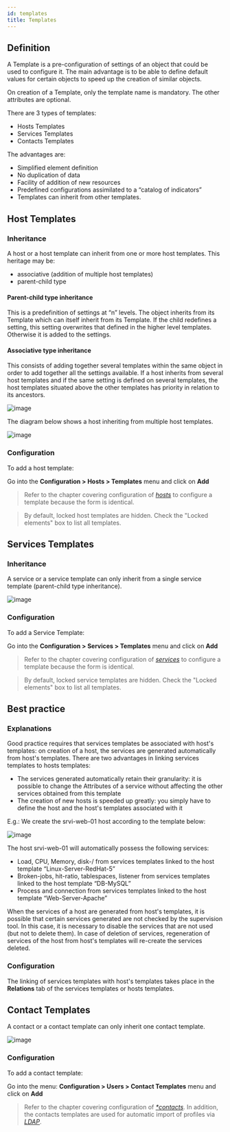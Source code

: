 ```yaml
---
id: templates
title: Templates
---
```


## Definition

A Template is a pre-configuration of settings of an object that could be used to configure it.
The main advantage is to be able to define default values for certain objects to speed up the creation of similar objects.

On creation of a Template, only the template name is mandatory. The other attributes are optional.

There are 3 types of templates:

* Hosts Templates
* Services Templates
* Contacts Templates

The advantages are:

* Simplified element definition
* No duplication of data
* Facility of addition of new resources
* Predefined configurations assimilated to a “catalog of indicators”
* Templates can inherit from other templates.

## Host Templates

### Inheritance

A host or a host template can inherit from one or more host templates. This heritage may be:

* associative (addition of multiple host templates)
* parent-child type

#### Parent-child type inheritance

This is a predefinition of settings at “n” levels. The object inherits from its Template which can itself inherit from
its Template. If the child redefines a setting, this setting overwrites that defined in the higher level templates.
Otherwise it is added to the settings.

#### Associative type inheritance

This consists of adding together several templates within the same object in order to add together all the settings
available. If a host inherits from several host templates and if the same setting is defined on several templates, the
host templates situated above the other templates has priority in relation to its ancestors.

![image](../assets/configuration/09hostmodels.png)

The diagram below shows a host inheriting from multiple host templates.

![image](../assets/configuration/09hostmodelsheritage.png)

### Configuration

To add a host template:

Go into the **Configuration > Hosts > Templates** menu and click on **Add**

> Refer to the chapter covering configuration of *[hosts](basic-objects/hosts.html)* to configure a template because the form is
> identical.

> By default, locked host templates are hidden. Check the "Locked elements" box to list all templates.

## Services Templates

### Inheritance

A service or a service template can only inherit from a single service template (parent-child type inheritance).

![image](../assets/configuration/09heritageservice.png)

### Configuration

To add a Service Template:

Go into the **Configuration > Services > Templates** menu and click on **Add**

> Refer to the chapter covering configuration of *[services](basic-objects/services.html)* to configure a template because the form is identical.

> By default, locked service templates are hidden. Check the "Locked elements" box to list all templates.

## Best practice

### Explanations

Good practice requires that services templates be associated with host's templates: on creation of a host, the services
are generated automatically from host's templates. There are two advantages in linking services templates to hosts
templates:

* The services generated automatically retain their granularity: it is possible to change the Attributes of a service
  without affecting the other services obtained from this template
* The creation of new hosts is speeded up greatly: you simply have to define the host and the host's templates
  associated with it

E.g.: We create the srvi-web-01 host according to the template below:

![image](../assets/configuration/09hostexemple.png)

The host srvi-web-01 will automatically possess the following services:

* Load, CPU, Memory, disk-/ from services templates linked to the host template “Linux-Server-RedHat-5”
* Broken-jobs, hit-ratio, tablespaces, listener from services templates linked to the host template “DB-MySQL”
* Process and connection from services templates linked to the host template “Web-Server-Apache”

When the services of a host are generated from host's templates, it is possible that certain services generated are not
checked by the supervision tool. In this case, it is necessary to disable the services that are not used (but not to
delete them). In case of deletion of services, regeneration of services of the host from host's templates will re-create
the services deleted.

### Configuration

The linking of services templates with host's templates takes place in the **Relations** tab of the services templates
or hosts templates.

## Contact Templates

A contact or a contact template can only inherit one contact template.

![image](../assets/configuration/09contactmodel.png)

### Configuration

To add a contact template:

Go into the menu: **Configuration > Users > Contact Templates** menu and click on **Add**

> Refer to the chapter covering configuration of *[*contacts](basic-objects/contacts.html)*. In addition, the contacts templates are used for
> automatic import of profiles via *[LDAP](../administration/parameters/ldap.html)*.

